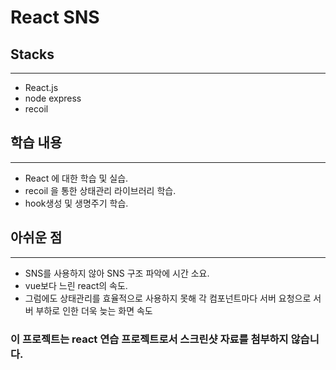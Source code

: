 # React SNS

## Stacks

---

- React.js
- node express
- recoil

## 학습 내용

---

- React 에 대한 학습 및 실습.
- recoil 을 통한 상태관리 라이브러리 학습.
- hook생성 및 생명주기 학습.

## 아쉬운 점

---

- SNS를 사용하지 않아 SNS 구조 파악에 시간 소요.
- vue보다 느린 react의 속도.
- 그럼에도 상태관리를 효율적으로 사용하지 못해 각 컴포넌트마다 서버 요청으로 서버 부하로 인한 더욱 늦는 화면 속도

### 이 프로젝트는 react 연습 프로젝트로서 스크린샷 자료를 첨부하지 않습니다.
